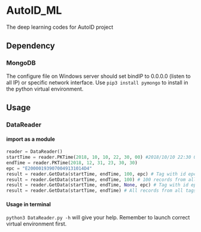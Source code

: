 # AutoID_ML
The deep learning codes for AutoID project

## Dependency
### MongoDB
The configure file on Windows server should set bindIP to 0.0.0.0 (listen to all IP) or specific network interface.
Use `pip3 install pymongo` to install in the python virtual environment.

## Usage
### DataReader
#### import as a module
``` python
reader = DataReader()
startTime = reader.PKTime(2018, 10, 10, 22, 30, 00) #2018/10/10 22:30 0s
endTime = reader.PKTime(2018, 12, 31, 23, 30, 30)
epc = "E200001939070049131014D4"
result = reader.GetData(startTime, endTime, 100, epc) # Tag with id epc's first 100 records in this interval
result = reader.GetData(startTime, endTime, 100) # 100 records from all tags in this interval
result = reader.GetData(startTime, endTime, None, epc) # Tag with id epc's all records in this interval
result = reader.GetData(startTime, endTime) # All records from all tags in this interval
```
#### Usage in terminal
`python3 DataReader.py -h` will give your help. Remember to launch correct virtual environment first.